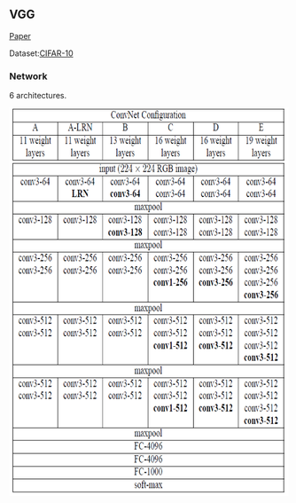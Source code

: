 ## VGG
[Paper](https://arxiv.org/pdf/1409.1556.pdf)

Dataset:[CIFAR-10](http://www.cs.toronto.edu/~kriz/cifar.html)

### Network
6 architectures.  
<div align='center'>
  <img src='https://github.com/Luxlios/Figure/blob/main/CNN/VGG.png'height='700'>
</div>
